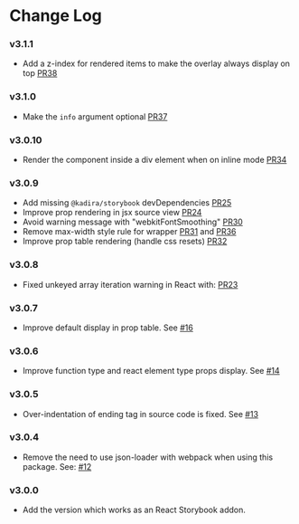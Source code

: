 # Change Log

### v3.1.1

* Add a z-index for rendered items to make the overlay always display on top [PR38](https://github.com/kadirahq/react-storybook-addon-info/pull/38)

### v3.1.0

* Make the `info` argument optional [PR37](https://github.com/kadirahq/react-storybook-addon-info/pull/37)

### v3.0.10

* Render the component inside a div element when on inline mode [PR34](https://github.com/kadirahq/react-storybook-addon-info/pull/34)

### v3.0.9

* Add missing `@kadira/storybook` devDependencies [PR25](https://github.com/kadirahq/react-storybook-addon-info/pull/25)
* Improve prop rendering in jsx source view [PR24](https://github.com/kadirahq/react-storybook-addon-info/pull/24)
* Avoid warning message with "webkitFontSmoothing" [PR30](https://github.com/kadirahq/react-storybook-addon-info/pull/30)
* Remove max-width style rule for wrapper [PR31](https://github.com/kadirahq/react-storybook-addon-info/pull/31) and [PR36](https://github.com/kadirahq/react-storybook-addon-info/pull/36)
* Improve prop table rendering (handle css resets) [PR32](https://github.com/kadirahq/react-storybook-addon-info/pull/32)

### v3.0.8

* Fixed unkeyed array iteration warning in React with: [PR23](https://github.com/kadirahq/react-storybook-addon-info/pull/23)

### v3.0.7

* Improve default display in prop table. See [#16](https://github.com/kadirahq/react-storybook-addon-info/pull/16)

### v3.0.6

* Improve function type and react element type props display. See [#14](https://github.com/kadirahq/react-storybook-addon-info/pull/14)

### v3.0.5

* Over-indentation of ending tag in source code is fixed. See [#13](https://github.com/kadirahq/react-storybook-addon-info/pull/13)

### v3.0.4

* Remove the need to use json-loader with webpack when using this package.
See: [#12](https://github.com/kadirahq/react-storybook-addon-info/issues/12)

### v3.0.0

* Add the version which works as an React Storybook addon.
